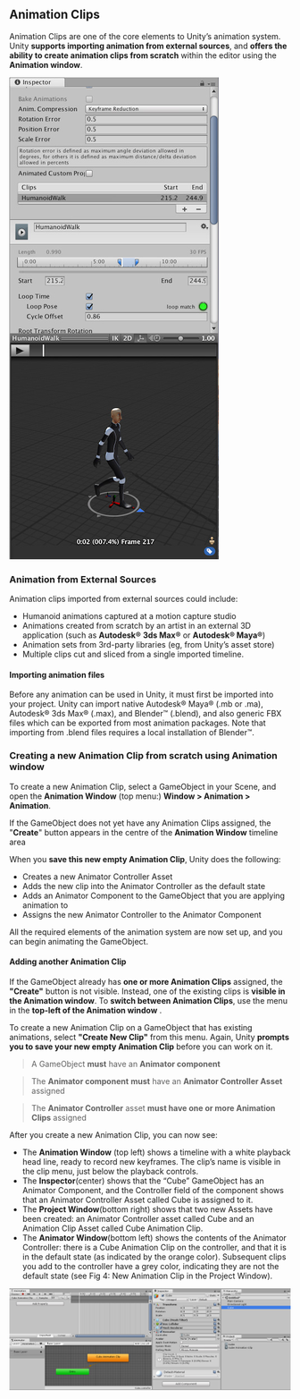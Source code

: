 ## Animation Clips
Animation Clips are one of the core elements to Unity’s animation system. Unity **supports importing animation from external sources**, and **offers the ability to create animation clips from scratch** within the editor using the **Animation window**.

![](./AnimationClipInspector.jpg)


### Animation from External Sources

Animation clips imported from external sources could include:

- Humanoid animations captured at a motion capture studio
- Animations created from scratch by an artist in an external 3D application (such as **Autodesk®** **3ds Max®** or **Autodesk® Maya®**)
- Animation sets from 3rd-party libraries (eg, from Unity’s asset store)
- Multiple clips cut and sliced from a single imported timeline.

#### Importing animation files

Before any animation can be used in Unity, it must first be imported into your project. Unity can import native Autodesk® Maya® (.mb or .ma), Autodesk® 3ds Max® (.max), and Blender™ (.blend), and also generic FBX files which can be exported from most animation packages. Note that importing from .blend files requires a local installation of Blender™.

### Creating a new Animation Clip from scratch using Animation window

To create a new Animation Clip, select a GameObject in your Scene, and open the **Animation Window** (top menu:) **Window > Animation > Animation**.

If the GameObject does not yet have any Animation Clips assigned, the "**Create**" button appears in the centre of the **Animation Window** timeline area

When you **save this new empty Animation Clip**, Unity does the following:

- Creates a new Animator Controller Asset
- Adds the new clip into the Animator Controller as the default state
- Adds an Animator Component to the GameObject that you are applying animation to
- Assigns the new Animator Controller to the Animator Component

All the required elements of the animation system are now set up, and you can begin animating the GameObject.

#### Adding another Animation Clip

If the GameObject already has **one or more Animation Clips** assigned, the **"Create"** button is not visible. Instead, one of the existing clips is **visible in the Animation window**. To **switch between Animation Clips**, use the menu in the **top-left of the Animation window**
.

To create a new Animation Clip on a GameObject that has existing animations, select **"Create New Clip"** from this menu. Again, Unity **prompts you to save your new empty Animation Clip** before you can work on it.


> A GameObject **must** have an **Animator component**

> The **Animator component** **must** have an **Animator Controller Asset** assigned

> The **Animator Controller** asset **must have one or more Animation Clips** assigned


After you create a new Animation Clip, you can now see:

- The **Animation Window** (top left) shows a timeline with a white playback head line, ready to record new keyframes. The clip’s name is visible in the clip menu, just below the playback controls.
- The **Inspector**(center) shows that the “Cube” GameObject has an Animator Component, and the Controller field of the component shows that an Animator Controller Asset called Cube is assigned to it.
- The **Project Window**(bottom right) shows that two new Assets have been created: an Animator Controller asset called Cube and an Animation Clip Asset called Cube Animation Clip.
- The **Animator Window**(bottom left) shows the contents of the Animator Controller: there is a Cube Animation Clip on the controller, and that it is in the default state (as indicated by the orange color). Subsequent clips you add to the controller have a grey color, indicating they are not the default state (see Fig 4: New Animation Clip in the Project Window).

![](./AnimationEditorNewAnimationAdded.png)


